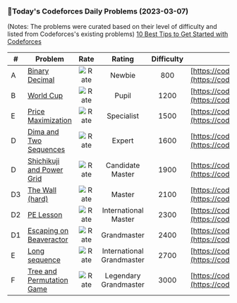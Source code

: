 ### 🌟Today's Codeforces Daily Problems (2023-03-07)
(Notes: The problems were curated based on their level of difficulty and listed from Codeforces's existing problems)
[10 Best Tips to Get Started with Codeforces](https://github.com/ika9810/Codeforces-Daily-Problems/blob/main/10%20Best%20Tips%20to%20Get%20Started%20with%20Codeforces.md)

| # | Problem | Rate| Rating | Difficulty | Contest |
|---| ----- | :--------: | :----------: | :----------: | ---------- |
|A|[Binary Decimal](https://codeforces.com/contest/1530/problem/A)|![Rate](https://img.shields.io/badge/Newbie-800-lightgrey)|Newbie|800|[https://codeforces.com/contest/1530](https://codeforces.com/contest/1530)|
|B|[World Cup](https://codeforces.com/contest/931/problem/B)|![Rate](https://img.shields.io/badge/Pupil-1200-brightgreen)|Pupil|1200|[https://codeforces.com/contest/931](https://codeforces.com/contest/931)|
|E|[Price Maximization](https://codeforces.com/contest/1690/problem/E)|![Rate](https://img.shields.io/badge/Specialist-1500-9cf)|Specialist|1500|[https://codeforces.com/contest/1690](https://codeforces.com/contest/1690)|
|D|[Dima and Two Sequences](https://codeforces.com/contest/272/problem/D)|![Rate](https://img.shields.io/badge/Expert-1600-blue)|Expert|1600|[https://codeforces.com/contest/272](https://codeforces.com/contest/272)|
|D|[Shichikuji and Power Grid](https://codeforces.com/contest/1245/problem/D)|![Rate](https://img.shields.io/badge/Candidate%20Master-1900-blueviolet)|Candidate Master|1900|[https://codeforces.com/contest/1245](https://codeforces.com/contest/1245)|
|D3|[The Wall (hard)](https://codeforces.com/contest/690/problem/D3)|![Rate](https://img.shields.io/badge/Master-2100-orange)|Master|2100|[https://codeforces.com/contest/690](https://codeforces.com/contest/690)|
|D2|[PE Lesson](https://codeforces.com/contest/316/problem/D2)|![Rate](https://img.shields.io/badge/International%20Master-2300-orange)|International Master|2300|[https://codeforces.com/contest/316](https://codeforces.com/contest/316)|
|D1|[Escaping on Beaveractor](https://codeforces.com/contest/331/problem/D1)|![Rate](https://img.shields.io/badge/Grandmaster-2400-red)|Grandmaster|2400|[https://codeforces.com/contest/331](https://codeforces.com/contest/331)|
|E|[Long sequence](https://codeforces.com/contest/86/problem/E)|![Rate](https://img.shields.io/badge/International%20Grandmaster-2700-red)|International Grandmaster|2700|[https://codeforces.com/contest/86](https://codeforces.com/contest/86)|
|F|[Tree and Permutation Game](https://codeforces.com/contest/1659/problem/F)|![Rate](https://img.shields.io/badge/Legendary%20Grandmaster-3000-red)|Legendary Grandmaster|3000|[https://codeforces.com/contest/1659](https://codeforces.com/contest/1659)|

